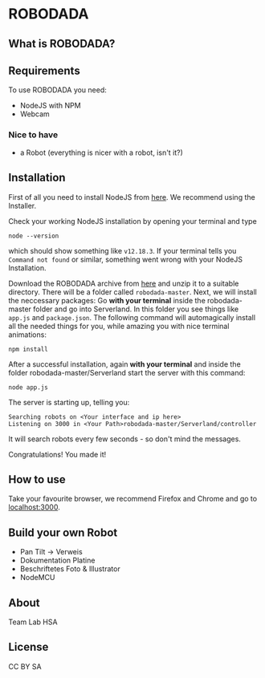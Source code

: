 # ROBODADA
## What is ROBODADA?

## Requirements
To use ROBODADA you need:
* NodeJS with NPM
* Webcam

### Nice to have
* a Robot (everything is nicer with a robot, isn't it?)

## Installation
First of all you need to install NodeJS from [here](https://nodejs.org/en/download/). We recommend using the Installer.

Check your working NodeJS installation by opening your terminal and type
```
node --version
```
which should show something like `v12.18.3`.
If your terminal tells you `Command not found` or similar, something went wrong with your NodeJS Installation.

Download the ROBODADA archive from [here](https://github.com/HybridThingsLab/robodada/archive/master.zip) and unzip it to a suitable directory. There will be a folder called `robodada-master`.
Next, we will install the neccessary packages: Go __with your terminal__ inside the robodada-master folder and go into Serverland. In this folder you see things like `app.js` and `package.json`.
The following command will automagically install all the needed things for you, while amazing you with nice terminal animations:
```
npm install
```
After a successful installation, again __with your terminal__ and inside the folder robodada-master/Serverland start the server with this command:
```
node app.js
```
The server is starting up, telling you:
```
Searching robots on <Your interface and ip here>
Listening on 3000 in <Your Path>robodada-master/Serverland/controller
````
It will search robots every few seconds - so don't mind the messages.

Congratulations! You made it!

## How to use
Take your favourite browser, we recommend Firefox and Chrome and go to [localhost:3000](localhost:3000).

## Build your own Robot

* Pan Tilt -> Verweis
* Dokumentation Platine
* Beschriftetes Foto & Illustrator
* NodeMCU

## About
Team
Lab
HSA

## License
CC BY SA